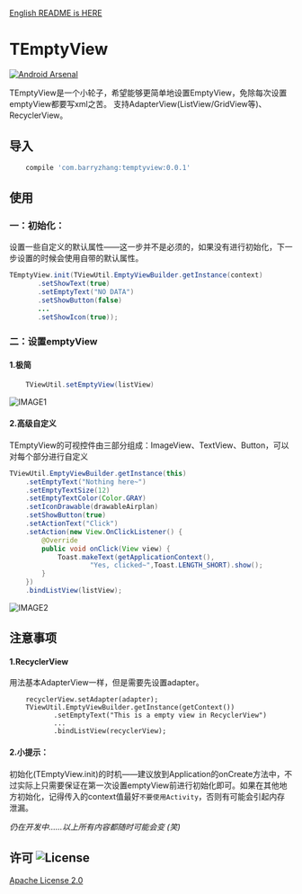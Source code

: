 
[English README is HERE](./README.md)

# TEmptyView
[![Android Arsenal](https://img.shields.io/badge/Android%20Arsenal-TEmptyView-green.svg?style=true)](https://android-arsenal.com/details/1/3886)

TEmptyView是一个小轮子，希望能够更简单地设置EmptyView，免除每次设置emptyView都要写xml之苦。
支持AdapterView(ListView/GridView等)、RecyclerView。

## 导入 
```groovy
	compile 'com.barryzhang:temptyview:0.0.1' 
```

## 使用 

### 一：初始化： 

设置一些自定义的默认属性——这一步并不是必须的，如果没有进行初始化，下一步设置的时候会使用自带的默认属性。

```java
TEmptyView.init(TViewUtil.EmptyViewBuilder.getInstance(context)
       .setShowText(true)
       .setEmptyText("NO DATA")
       .setShowButton(false)
       ...
       .setShowIcon(true));
```

### 二：设置emptyView

#### 1.极简 
```java
    TViewUtil.setEmptyView(listView)
```
![IMAGE1](./etc/demo1.png)
#### 2.高级自定义
TEmptyView的可视控件由三部分组成：ImageView、TextView、Button，可以对每个部分进行自定义  

```java
TViewUtil.EmptyViewBuilder.getInstance(this)
	.setEmptyText("Nothing here~")
	.setEmptyTextSize(12)
	.setEmptyTextColor(Color.GRAY)
	.setIconDrawable(drawableAirplan)
	.setShowButton(true)
	.setActionText("Click")
	.setAction(new View.OnClickListener() {
		@Override
		public void onClick(View view) {
		    Toast.makeText(getApplicationContext(),
		            "Yes, clicked~",Toast.LENGTH_SHORT).show();
		}
	})	
	.bindListView(listView);
```

![IMAGE2](./etc/demo2.png)
## 注意事项

#### 1.RecyclerView
用法基本AdapterView一样，但是需要先设置adapter。 

```
	recyclerView.setAdapter(adapter);
	TViewUtil.EmptyViewBuilder.getInstance(getContext())
           .setEmptyText("This is a empty view in RecyclerView")
           ...
           .bindListView(recyclerView);
```

#### 2.小提示：
初始化(TEmptyView.init)的时机——建议放到Application的onCreate方法中，不过实际上只需要保证在第一次设置emptyView前进行初始化即可。如果在其他地方初始化，记得传入的context值最好`不要使用Activity`，否则有可能会引起内存泄漏。



*仍在开发中……以上所有内容都随时可能会变 (笑)*  


许可 ![License](https://img.shields.io/hexpm/l/plug.svg)
-----------------------------------------------------

[Apache License 2.0](http://www.apache.org/licenses/LICENSE-2.0)